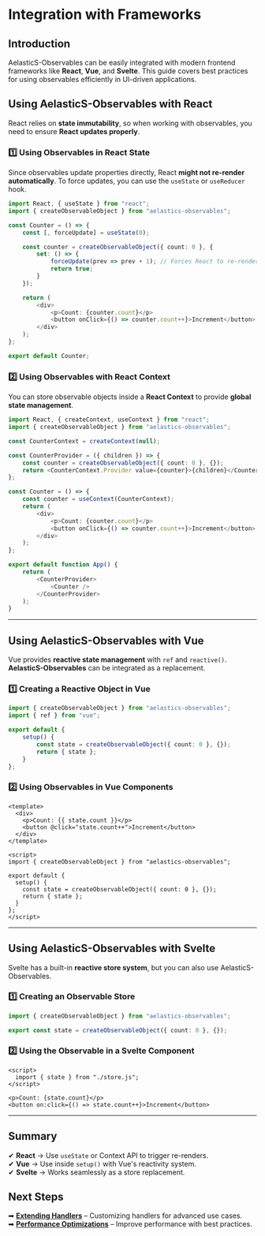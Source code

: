 # Integration with Frameworks

## Introduction

AelasticS-Observables can be easily integrated with modern frontend frameworks like **React**, **Vue**, and **Svelte**. This guide covers best practices for using observables efficiently in UI-driven applications.

## Using AelasticS-Observables with React

React relies on **state immutability**, so when working with observables, you need to ensure **React updates properly**.

### **1️⃣ Using Observables in React State**

Since observables update properties directly, React **might not re-render automatically**. To force updates, you can use the `useState` or `useReducer` hook.

```typescript
import React, { useState } from "react";
import { createObservableObject } from "aelastics-observables";

const Counter = () => {
    const [, forceUpdate] = useState(0);

    const counter = createObservableObject({ count: 0 }, {
        set: () => {
            forceUpdate(prev => prev + 1); // Forces React to re-render
            return true;
        }
    });

    return (
        <div>
            <p>Count: {counter.count}</p>
            <button onClick={() => counter.count++}>Increment</button>
        </div>
    );
};

export default Counter;
```

### **2️⃣ Using Observables with React Context**

You can store observable objects inside a **React Context** to provide **global state management**.

```typescript
import React, { createContext, useContext } from "react";
import { createObservableObject } from "aelastics-observables";

const CounterContext = createContext(null);

const CounterProvider = ({ children }) => {
    const counter = createObservableObject({ count: 0 }, {});
    return <CounterContext.Provider value={counter}>{children}</CounterContext.Provider>;
};

const Counter = () => {
    const counter = useContext(CounterContext);
    return (
        <div>
            <p>Count: {counter.count}</p>
            <button onClick={() => counter.count++}>Increment</button>
        </div>
    );
};

export default function App() {
    return (
        <CounterProvider>
            <Counter />
        </CounterProvider>
    );
}
```

---

## Using AelasticS-Observables with Vue

Vue provides **reactive state management** with `ref` and `reactive()`. **AelasticS-Observables** can be integrated as a replacement.

### **1️⃣ Creating a Reactive Object in Vue**

```typescript
import { createObservableObject } from "aelastics-observables";
import { ref } from "vue";

export default {
    setup() {
        const state = createObservableObject({ count: 0 }, {});
        return { state };
    }
};
```

### **2️⃣ Using Observables in Vue Components**

```vue
<template>
  <div>
    <p>Count: {{ state.count }}</p>
    <button @click="state.count++">Increment</button>
  </div>
</template>

<script>
import { createObservableObject } from "aelastics-observables";

export default {
  setup() {
    const state = createObservableObject({ count: 0 }, {});
    return { state };
  }
};
</script>
```

---

## Using AelasticS-Observables with Svelte

Svelte has a built-in **reactive store system**, but you can also use AelasticS-Observables.

### **1️⃣ Creating an Observable Store**

```typescript
import { createObservableObject } from "aelastics-observables";

export const state = createObservableObject({ count: 0 }, {});
```

### **2️⃣ Using the Observable in a Svelte Component**

```svelte
<script>
  import { state } from "./store.js";
</script>

<p>Count: {state.count}</p>
<button on:click={() => state.count++}>Increment</button>
```

---

## Summary

✔ **React** → Use `useState` or Context API to trigger re-renders.  
✔ **Vue** → Use inside `setup()` with Vue's reactivity system.  
✔ **Svelte** → Works seamlessly as a store replacement.  

## Next Steps

➡ **[Extending Handlers](./extending-handlers.md)** – Customizing handlers for advanced use cases.  
➡ **[Performance Optimizations](./performance.md)** – Improve performance with best practices.  
